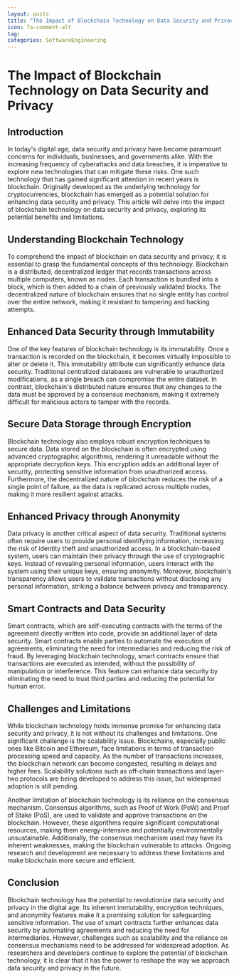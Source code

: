 ```yaml
---
layout: posts
title: "The Impact of Blockchain Technology on Data Security and Privacy"
icon: fa-comment-alt
tag:      
categories: SoftwareEngineering
---
```



# The Impact of Blockchain Technology on Data Security and Privacy

## Introduction

In today's digital age, data security and privacy have become paramount concerns for individuals, businesses, and governments alike. With the increasing frequency of cyberattacks and data breaches, it is imperative to explore new technologies that can mitigate these risks. One such technology that has gained significant attention in recent years is blockchain. Originally developed as the underlying technology for cryptocurrencies, blockchain has emerged as a potential solution for enhancing data security and privacy. This article will delve into the impact of blockchain technology on data security and privacy, exploring its potential benefits and limitations.

## Understanding Blockchain Technology

To comprehend the impact of blockchain on data security and privacy, it is essential to grasp the fundamental concepts of this technology. Blockchain is a distributed, decentralized ledger that records transactions across multiple computers, known as nodes. Each transaction is bundled into a block, which is then added to a chain of previously validated blocks. The decentralized nature of blockchain ensures that no single entity has control over the entire network, making it resistant to tampering and hacking attempts.

## Enhanced Data Security through Immutability

One of the key features of blockchain technology is its immutability. Once a transaction is recorded on the blockchain, it becomes virtually impossible to alter or delete it. This immutability attribute can significantly enhance data security. Traditional centralized databases are vulnerable to unauthorized modifications, as a single breach can compromise the entire dataset. In contrast, blockchain's distributed nature ensures that any changes to the data must be approved by a consensus mechanism, making it extremely difficult for malicious actors to tamper with the records.

## Secure Data Storage through Encryption

Blockchain technology also employs robust encryption techniques to secure data. Data stored on the blockchain is often encrypted using advanced cryptographic algorithms, rendering it unreadable without the appropriate decryption keys. This encryption adds an additional layer of security, protecting sensitive information from unauthorized access. Furthermore, the decentralized nature of blockchain reduces the risk of a single point of failure, as the data is replicated across multiple nodes, making it more resilient against attacks.

## Enhanced Privacy through Anonymity

Data privacy is another critical aspect of data security. Traditional systems often require users to provide personal identifying information, increasing the risk of identity theft and unauthorized access. In a blockchain-based system, users can maintain their privacy through the use of cryptographic keys. Instead of revealing personal information, users interact with the system using their unique keys, ensuring anonymity. Moreover, blockchain's transparency allows users to validate transactions without disclosing any personal information, striking a balance between privacy and transparency.

## Smart Contracts and Data Security

Smart contracts, which are self-executing contracts with the terms of the agreement directly written into code, provide an additional layer of data security. Smart contracts enable parties to automate the execution of agreements, eliminating the need for intermediaries and reducing the risk of fraud. By leveraging blockchain technology, smart contracts ensure that transactions are executed as intended, without the possibility of manipulation or interference. This feature can enhance data security by eliminating the need to trust third parties and reducing the potential for human error.

## Challenges and Limitations

While blockchain technology holds immense promise for enhancing data security and privacy, it is not without its challenges and limitations. One significant challenge is the scalability issue. Blockchains, especially public ones like Bitcoin and Ethereum, face limitations in terms of transaction processing speed and capacity. As the number of transactions increases, the blockchain network can become congested, resulting in delays and higher fees. Scalability solutions such as off-chain transactions and layer-two protocols are being developed to address this issue, but widespread adoption is still pending.

Another limitation of blockchain technology is its reliance on the consensus mechanism. Consensus algorithms, such as Proof of Work (PoW) and Proof of Stake (PoS), are used to validate and approve transactions on the blockchain. However, these algorithms require significant computational resources, making them energy-intensive and potentially environmentally unsustainable. Additionally, the consensus mechanism used may have its inherent weaknesses, making the blockchain vulnerable to attacks. Ongoing research and development are necessary to address these limitations and make blockchain more secure and efficient.

## Conclusion

Blockchain technology has the potential to revolutionize data security and privacy in the digital age. Its inherent immutability, encryption techniques, and anonymity features make it a promising solution for safeguarding sensitive information. The use of smart contracts further enhances data security by automating agreements and reducing the need for intermediaries. However, challenges such as scalability and the reliance on consensus mechanisms need to be addressed for widespread adoption. As researchers and developers continue to explore the potential of blockchain technology, it is clear that it has the power to reshape the way we approach data security and privacy in the future.